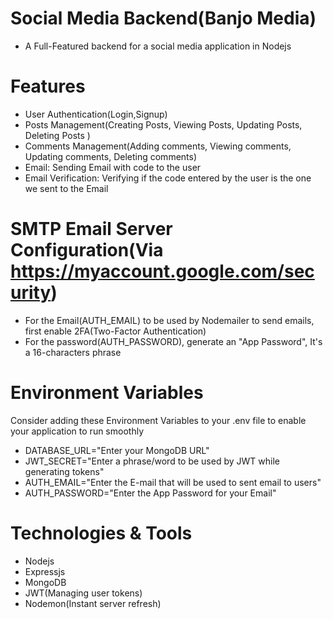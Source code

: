 # Social Media Backend(Banjo Media)
- A Full-Featured backend for a social media application in Nodejs

# Features
- User Authentication(Login,Signup)
- Posts Management(Creating Posts, Viewing Posts, Updating Posts, Deleting Posts )
- Comments Management(Adding comments, Viewing comments, Updating comments, Deleting comments)
- Email: Sending Email with code to the user
- Email Verification: Verifying if the code entered by the user is the one we sent to the Email

# SMTP Email Server Configuration(Via https://myaccount.google.com/security)
- For the Email(AUTH_EMAIL) to be used by Nodemailer to send emails, first enable 2FA(Two-Factor Authentication)
- For the password(AUTH_PASSWORD), generate an "App Password", It's a 16-characters phrase

# Environment Variables
Consider adding these Environment Variables to your .env file to enable your application to run smoothly

- DATABASE_URL="Enter your MongoDB URL"
- JWT_SECRET="Enter a phrase/word to be used by JWT while generating tokens"
- AUTH_EMAIL="Enter the E-mail that will be used to sent email to users"
- AUTH_PASSWORD="Enter the App Password for your Email"


# Technologies & Tools
- Nodejs
- Expressjs
- MongoDB
- JWT(Managing user tokens)
- Nodemon(Instant server refresh)
